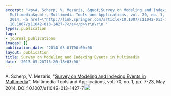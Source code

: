 ```yaml
---
excerpt: "<p>A. Scherp, V. Mezaris, &quot;Survey on Modeling and Indexing Events in
  Multimedia&quot;, Multimedia Tools and Applications, vol. 70, no. 1, pp. 7-23, May
  2014. <a href=\"http://link.springer.com/article/10.1007/s11042-013-1427-7\">DOI:
  10.1007/s11042-013-1427-7</a></p>\r\n\r\n "
types: publication
tags:
- journal_publications
images: []
publication_date: '2014-05-01T00:00:00'
layout: publication
title: Survey on Modeling and Indexing Events in Multimedia
date: '2013-05-20T15:20:18+03:00'
---
```

<p>A. Scherp, V. Mezaris, "<a href="http://link.springer.com/article/10.1007/s11042-013-1427-7">Survey on Modeling and Indexing Events in Multimedia</a>", Multimedia Tools and Applications, vol. 70, no. 1, pp. 7-23, May 2014. DOI:10.1007/s11042-013-1427-7<a href=http://www.iti.gr/~bmezaris/publications/mtap14_survey_preprint.pdf><img alt="" src="/files/pdf/pdf.png" style="width: 18px; height: 18px;" /></a></p>
